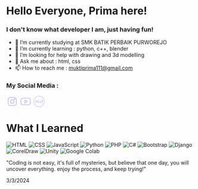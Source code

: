 <h1>Hello Everyone, Prima here!</h1>
<h3>I don't know what developer I am, just having fun!</h3>


- 🔭 I’m currently studying at SMK BATIK PERBAIK PURWOREJO
- 🌱 I’m currently learning : python, c++, blender
- 🤔 I’m looking for help with drawing and 3d modelling
- 💬 Ask me about : html, css
- 📫 How to reach me : muktiprima111@gmail.com

<h3>My Social Media :</h3>
<p>
<a href="https://instagram.com/prim.m.t"><img align="center" src="https://github.com/MiracleGlow/asset/blob/master/icon/instagram-svgrepo-com.svg" alt="prim.m.t" height="32" width="32"></a>
<a href="https://www.youtube.com/@MiracleMP"><img align="center" src="https://github.com/MiracleGlow/asset/blob/master/icon/youtube-svgrepo-com.svg" height="32" width="32"></a>
<a href="https://osu.ppy.sh/users/34598328"><img align="center" src="https://github.com/MiracleGlow/asset/blob/master/icon/osu-svgrepo-com.svg" height="32" width="32"></a>
</p>

<h1>What I Learned</h1>
<p>
  <img src="https://img.icons8.com/color/48/000000/html-5.png" alt="HTML" />
  <img src="https://img.icons8.com/color/48/000000/css3.png" alt="CSS" />
  <img src="https://img.icons8.com/color/48/000000/javascript.png" alt="JavaScript" />
  <img src="https://img.icons8.com/color/48/000000/python.png" alt="Python" />
  <img src="https://img.icons8.com/color/48/000000/php.png" alt="PHP" />
  <img src="https://img.icons8.com/color/48/000000/c-sharp-logo.png" alt="C#" />
  <img src="https://img.icons8.com/color/48/000000/bootstrap.png" alt="Bootstrap" />
  <img src="https://img.icons8.com/color/48/000000/django.png" alt="Django" />
  <img src="https://img.icons8.com/color/48/000000/coreldraw.png" alt="CorelDraw" />
  <img src="https://img.icons8.com/color/48/000000/unity.png" alt="Unity" />
  <img src="https://img.icons8.com/color/48/000000/google-colab.png" alt="Google Colab" />
</p>

<p>
  "Coding is not easy, it's full of mysteries, but believe that one day, you will uncover everything. enjoy the process, and keep trying!"
</p>
<p>
  3/3/2024
</p>
